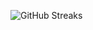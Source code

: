 ![GitHub Streaks](https://github-streaks-mqc9.onrender.com/streak/happilli/image?theme=midnight&cache_bust=1743864792&lang=ja)
